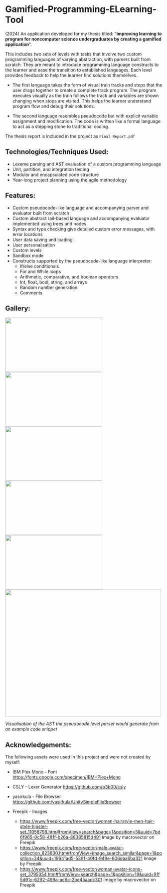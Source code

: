 # Gamified-Programming-ELearning-Tool
(2024) An application developed for my thesis titled: "**Improving learning to program for noncomputer science undergraduates by creating a gamified application**".

This includes two sets of levels with tasks that involve two custom programming languages of varying abstraction, with parsers built from scratch. They are meant to introduce programming language constructs to the learner and ease the transition to established languages. Each level provides feedback to help the learner find solutions themselves.

- The first language takes the form of visual train tracks and stops that the user drags together to create a complete track program. The program executes visually as the train follows the track and variables are shown changing when stops are visited. This helps the learner understand program flow and debug their solutions.

- The second language resembles pseudocode but with explicit variable assignment and modification. The code is written like a formal language to act as a stepping stone to traditional coding.

The thesis report is included in the project as `Final Report.pdf`

## Technologies/Techniques Used:
- Lexeme parsing and AST evaluation of a custom programming language
- Unit, partition, and integration testing
- Modular and encapsulated code structure
- Year-long project planning using the agile methodology

## Features:
- Custom pseudocode-like language and accompanying parser and evaluator built from scratch
- Custom abstract rail-based language and accompanying evaluator implemented using trees and nodes
- Syntax and type checking give detailed custom error messages, with error locations
- User data saving and loading
- User personalisation
- Custom levels
- Sandbox mode
- Constructs supported by the pseudocode-like language interpreter:
  - If/else conditionals
  - For and While loops
  - Arithmetic, comparative, and boolean operators
  - Int, float, bool, string, and arrays
  - Random number generation
  - Comments
 
## Gallery:
<div>
<img src="https://github.com/user-attachments/assets/6ca360ac-4719-49ec-b395-8142da779012" width="311" height="174" style="display:none">
<img src="https://github.com/user-attachments/assets/0bc8ccc4-daf2-4a48-8ad7-fbc6b2f95eb6" width="311" height="174" style="display:inline-block">
<img src="https://github.com/user-attachments/assets/b13187bd-d93d-4209-a2a2-286413851559" width="311" height="174" style="display:inline-block">
<img src="https://github.com/user-attachments/assets/d10356e4-06f3-4899-a4bb-98a7b3a1dbe2" width="311" height="174" style="display:inline-block">
<img src="https://github.com/user-attachments/assets/730366d1-b918-45eb-94c3-8356ec1f3db6" width="311" height="174" style="display:inline-block">
<img src="https://github.com/user-attachments/assets/4cac92f0-3ff6-43d5-9ec3-105c00873694" width="311" height="174" style="display:inline-block">
</div>
<img src="https://github.com/user-attachments/assets/10f4a1a3-cc01-4278-9f90-acdd58b718c3" width="500" height="407">

*Visualisation of the AST the pseudocode level parser would generate from an example code
snippet*

## Acknowledgements:
The following assets were used in this project and were not created by myself:
- IBM Plex Mono - Font
https://fonts.google.com/specimen/IBM+Plex+Mono

- CSLY - Lexer Generator
https://github.com/b3b00/csly

- yasirkula - File Browser
https://github.com/yasirkula/UnitySimpleFileBrowser

- Freepik - Images
  - https://www.freepik.com/free-vector/women-hairstyle-men-hair-style-hipster-set_11058798.htm#fromView=search&page=1&position=5&uuid=7bd6f965-0c58-481f-b26a-88385815d491 Image by macrovector on Freepik
  - https://www.freepik.com/free-vector/male-avatar-collection_823830.htm#fromView=image_search_similar&page=1&position=34&uuid=19941ad5-5391-40fd-949e-606daa6ba321 Image by Freepik
  - https://www.freepik.com/free-vector/woman-avatar-icons-set_3795054.htm#fromView=search&page=1&position=19&uuid=91f5d91c-6292-499a-ac6c-2be45aadc30f Image by macrovector on Freepik

